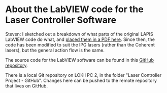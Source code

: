 # About the LabVIEW code for the Laser Controller Software

Steven: I sketched out a breakdown of what parts of the original LAPIS LabVIEW code do what, and [placed them in a PDF here](https://drive.google.com/file/d/1eIm3INYOvn-jOO_6wLd4AplpV0w4F9jZ/view?usp=drive_link).
Since then, the code has been modified to suit the IPG lasers (rather than the Coherent lasers), but the general action flow is the same.

The source code for the LabVIEW software can be found in this [GitHub repository](https://github.com/wilsonlabucsb/hp-lfz-laser-controller/).

There is a local Git repository on LOKII PC 2, in the folder "Laser Controller Project - GitHub". Changes here can be pushed to the remote repository that lives on GitHub.
